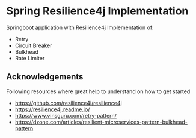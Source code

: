 # Spring Resilience4j Implementation
Springboot application with Resilience4j Implementation of:
- Retry
- Circuit Breaker
- Bulkhead
- Rate Limiter

## Acknowledgements
Following resources where great help to understand on how to get started

- https://github.com/resilience4j/resilience4j
- https://resilience4j.readme.io/
- https://www.vinsguru.com/retry-pattern/
- https://dzone.com/articles/resilient-microservices-pattern-bulkhead-pattern
